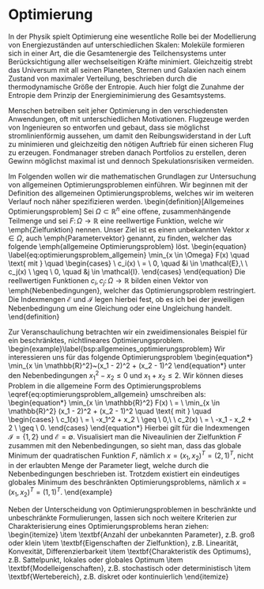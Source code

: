 Optimierung
============================

In der Physik spielt Optimierung eine wesentliche Rolle bei der Modellierung von Energiezuständen auf unterschiedlichen Skalen:
Moleküle formieren sich in einer Art, die die Gesamtenergie des Teilchensystems unter Berücksichtigung aller wechselseitigen Kräfte minimiert.
Gleichzeitig strebt das Universum mit all seinen Planeten, Sternen und Galaxien nach einem Zustand von maximaler Verteilung, beschrieben durch die thermodynamische Größe der Entropie.
Auch hier folgt die Zunahme der Entropie dem Prinzip der Energieminimierung des Gesamtsystems.

Menschen betreiben seit jeher Optimierung in den verschiedensten Anwendungen, oft mit unterschiedlichen Motivationen. 
Flugzeuge werden von Ingenieuren so entworfen und gebaut, dass sie möglichst stromlinienförmig aussehen, um damit den Reibungswiderstand in der Luft zu minimieren und gleichzeitig den nötigen Auftrieb für einen sicheren Flug zu erzeugen. 
Fondmanager streben danach Portfolios zu erstellen, deren Gewinn möglichst maximal ist und dennoch Spekulationsrisiken vermeiden. 

Im Folgenden wollen wir die mathematischen Grundlagen zur Untersuchung von allgemeinen Optimierungsproblemen einführen. 
Wir beginnen mit der Definition des allgemeinen Optimierungsproblems, welches wir im weiteren Verlauf noch näher spezifizieren werden.
\begin{definition}[Allgemeines Optimierungsproblem]
Sei $\Omega \subset \mathbb{R}^n$ eine offene, zusammenhängende Teilmenge und sei $F \colon \Omega \rightarrow \mathbb{R}$ eine reellwertige Funktion, welche wir \emph{Zielfunktion} nennen. 
Unser Ziel ist es einen unbekannten Vektor $x \in \Omega$, auch \emph{Parametervektor} genannt, zu finden, welcher das folgende \emph{allgemeine Optimierungsproblem} löst.
\begin{equation}
\label{eq:optimierungsproblem_allgemein}
\min_{x \in \Omega} F(x) \quad \text{ mit } \quad
\begin{cases}
\ c_i(x) \ = \ 0, \quad &i \in \mathcal{E},\\
\ c_j(x) \ \geq \ 0, \quad &j \in \mathcal{I}.
\end{cases}
\end{equation}
Die reellwertigen Funktionen $c_i, c_j \colon \Omega \rightarrow \mathbb{R}$ bilden einen Vektor von \emph{Nebenbedingungen}, welcher das Optimierungsproblem restringiert. 
Die Indexmengen $\mathcal{E}$ und $\mathcal{I}$ legen hierbei fest, ob es ich bei der jeweiligen Nebenbedingung um eine Gleichung oder eine Ungleichung handelt.
\end{definition}

Zur Veranschaulichung betrachten wir ein zweidimensionales Beispiel für ein beschränktes, nichtlineares Optimierungsproblem.
\begin{example}\label{bsp:allgemeines_optimierungsproblem}
Wir interessieren uns für das folgende Optimierungsproblem
\begin{equation*}
\min_{x \in \mathbb{R}^2}~(x_1 - 2)^2 + (x_2 - 1)^2
\end{equation*}
unter den Nebenbedingungen $x_1^2 - x_2 \leq 0$ und $x_1 + x_2 \leq 2$.
Wir können dieses Problem in die allgemeine Form des Optimierungsproblems \eqref{eq:optimierungsproblem_allgemein} umschreiben als:
\begin{equation*}
\min_{x \in \mathbb{R}^2} F(x) \ = \ \min_{x \in \mathbb{R}^2} (x_1 - 2)^2 + (x_2 - 1)^2 \quad \text{ mit } \quad
\begin{cases}
\ c_1(x) \ = \ -x_1^2 + x_2 \ \geq \ 0,\\
\ c_2(x) \ = \ -x_1 - x_2 + 2 \ \geq \ 0.
\end{cases}
\end{equation*}
Hierbei gilt für die Indexmengen $\mathcal{I} = \lbrace 1,2 \rbrace$ und $\mathcal{E} = \emptyset$.
Visualisiert man die Niveaulinien der Zielfunktion $F$ zusammen mit den Nebenbedingungen, so sieht man, dass das globale Minimum der quadratischen Funktion $F$, nämlich $x = (x_1, x_2)^T = (2,1)^T$, nicht in der erlaubten Menge der Parameter liegt, welche durch die Nebenbedingungen beschrieben ist. 
Trotzdem existiert ein eindeutiges globales Minimum des beschränkten Optimierungsproblems, nämlich $x = (x_1, x_2)^T = (1,1)^T$.
\end{example}

Neben der Unterscheidung von Optimierungsproblemen in beschränkte und unbeschränkte Formulierungen, lassen sich noch weitere Kriterien zur Charakterisierung eines Optimierungsproblems heran ziehen:
\begin{itemize}
\item \textbf{Anzahl der unbekannten Parameter}, z.B. groß oder klein
\item \textbf{Eigenschaften der Zielfunktion}, z.B. Linearität, Konvexität, Differenzierbarkeit
\item \textbf{Charakteristik des Optimums}, z.B. Sattelpunkt, lokales oder globales Optimum
\item \textbf{Modelleigenschaften}, z.B. stochastisch oder deterministisch
\item \textbf{Wertebereich}, z.B. diskret oder kontinuierlich
\end{itemize}
